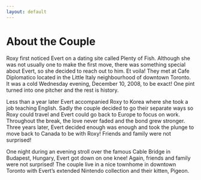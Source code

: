 ```yaml
---
layout: default
---
```


About the Couple
================

Roxy first noticed Evert on a dating site called Plenty of Fish. Although she was not usually one to make the first move, there was something special about Evert, so she decided to reach out to him. Et voila! They met at Cafe Diplomatico located in the Little Italy neighbourhood of downtown Toronto. It was a cold Wednesday evening, December 10, 2008, to be exact! One pint turned into one pitcher and the rest is history.

Less than a year later Evert accompanied Roxy to Korea where she took a job teaching English. Sadly the couple decided to go their separate ways so Roxy could travel and Evert could go back to Europe to focus on work. Throughout the break, the love never faded and the bond grew stronger. Three years later, Evert decided enough was enough and took the plunge to move back to Canada to be with Roxy! Friends and family were not surprised!

One night during an evening stroll over the famous Cable Bridge in Budapest, Hungary, Evert got down on one knee! Again, friends and family were not surprised! The couple live in a nice townhome in downtown Toronto with Evert’s extended Nintendo collection and their kitten, Pigeon.

